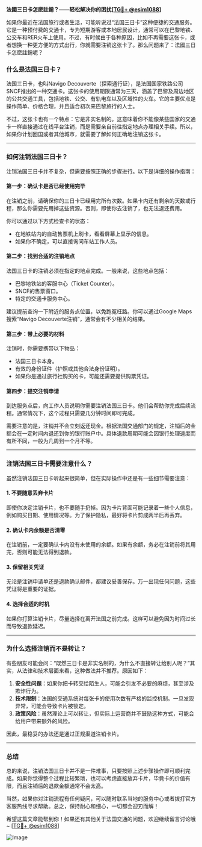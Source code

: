 **法國三日卡怎麽註銷？——轻松解决你的困扰[[TG💪+ @esim1088](https://t.me/s/esim1088)]**

如果你最近在法国旅行或者生活，可能听说过“法国三日卡”这种便捷的交通服务。它是一种预付费的交通卡，专为短期游客或本地居民设计，通常可以在巴黎地铁、公交车和RER火车上使用。不过，有时候由于各种原因，比如不再需要这张卡，或者想换一种更方便的方式出行，你就需要注销这张卡了。那么问题来了：法國三日卡怎麽註銷呢？

### 什么是法国三日卡？
法国三日卡，也叫Navigo Decouverte（探索通行证），是法国国家铁路公司SNCF推出的一种交通卡。这张卡的使用期限通常为三天，涵盖了巴黎及周边地区的公共交通工具，包括地铁、公交、有轨电车以及区域性的火车。它的主要优点是操作简单、价格合理，并且适合初次来巴黎旅行的人士。

不过，这张卡也有一个特点：它是非实名制的。这意味着你不能像某些国家的交通卡一样直接通过在线平台注销，而是需要亲自前往指定地点办理相关手续。所以，如果你计划回国或者其他城市，就需要了解如何正确地注销这张卡。

---

### 如何注销法国三日卡？

注销法国三日卡并不复杂，但需要按照正确的步骤进行。以下是详细的操作指南：

#### **第一步：确认卡是否已经使用完毕**
在注销之前，请确保你的三日卡已经用完所有次数。如果卡内还有剩余的天数或行程，那么你需要先用掉这些资源。否则，即使你去注销了，也无法退还费用。

你可以通过以下方式检查卡的状态：
- 在地铁站内的自动售票机上刷卡，看看屏幕上显示的信息。
- 如果你不确定，可以直接询问车站工作人员。

#### **第二步：找到合适的注销地点**
法国三日卡的注销必须在指定的地点完成。一般来说，这些地点包括：
- 巴黎地铁站的客服中心（Ticket Counter）。
- SNCF的售票窗口。
- 特定的交通卡服务中心。

建议提前查询一下附近的服务点位置，以免跑冤枉路。你可以通过Google Maps搜索“Navigo Decouverte注销”，通常会有不少相关的结果。

#### **第三步：带上必要的材料**
注销时，你需要携带以下物品：
- 法国三日卡本身。
- 有效的身份证件（护照或其他合法身份证明）。
- 如果你是通过旅行社购买的卡，可能还需要提供购票凭证。

#### **第四步：提交注销申请**
到达服务点后，向工作人员说明你需要注销法国三日卡。他们会帮助你完成后续流程。通常情况下，这个过程只需要几分钟时间即可完成。

需要注意的是，注销并不会立刻返还现金。根据法国交通部门的规定，注销后的金额会在一定时间内退还到你的银行账户中。具体退款周期可能会因银行处理速度而有所不同，一般为几周到一个月不等。

---

### 注销法国三日卡需要注意什么？

虽然注销法国三日卡听起来很简单，但在实际操作中还是有一些细节需要注意：

#### **1. 不要随意丢弃卡片**
即使你决定注销卡片，也不要随手扔掉。因为卡片背面可能记录着一些个人信息，例如购买日期、使用情况等。为了保护隐私，最好将卡片剪成两半后再丢弃。

#### **2. 确认卡内余额是否清零**
在注销前，一定要确认卡内没有未使用的余额。如果有余额，务必在注销前将其用完，否则可能无法得到退款。

#### **3. 保留相关凭证**
无论是注销申请单还是退款确认邮件，都建议妥善保存。万一出现任何问题，这些凭证将是重要的证据。

#### **4. 选择合适的时机**
如果你打算注销卡片，尽量选择在离开法国之前完成。这样可以避免因为时间过长而导致退款延迟。

---

### 为什么选择注销而不是转让？

有些朋友可能会问：“既然三日卡是非实名制的，为什么不直接转让给别人呢？”其实，从法律和技术层面来看，这种做法并不推荐。原因如下：

1. **安全性问题**：如果你把卡转交给陌生人，可能会引发不必要的麻烦，甚至涉及欺诈行为。
2. **技术限制**：法国的交通系统对每张卡的使用次数有严格的监控机制。一旦发现异常，可能会导致卡片被锁定。
3. **政策风险**：虽然理论上可以转让，但实际上运营商并不鼓励这种方式，可能会给用户带来额外的风险。

因此，最稳妥的办法还是通过正规渠道注销卡片。

---

### 总结

总的来说，注销法国三日卡并不是一件难事，只要按照上述步骤操作即可顺利完成。如果你觉得整个过程比较繁琐，也可以考虑直接放弃卡片，毕竟卡的价值有限，而且注销后的退款金额通常不会太高。

当然，如果你对注销流程有任何疑问，可以随时联系当地的服务中心或者拨打官方客服热线寻求帮助。总之，保持耐心和细心，一切都会迎刃而解！

希望这篇文章能帮到你！如果还有其他关于法国交通的问题，欢迎继续留言讨论哦~ [[TG💪+ @esim1088](https://t.me/s/esim1088)] 

![Image](https://i.postimg.cc/4NQfJmqS/Snipaste-2025-05-13-00-14-12.png)